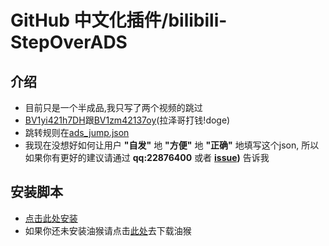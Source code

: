 # GitHub 中文化插件/bilibili-StepOverADS
## 介绍
+ 目前只是一个半成品,我只写了两个视频的跳过
+ [BV1yi421h7DH](https://www.bilibili.com/video/BV1yi421h7DH/)跟[BV1zm42137oy](https://www.bilibili.com/video/BV1zm42137oy)(拉泽哥打钱!doge)
+ 跳转规则在[ads_jump.json](https://github.com/AWangDog/bilibili-StepOverADS/blob/main/ads_jump.json)
+ 我现在没想好如何让用户 **"自发"** 地 **"方便"** 地 **"正确"** 地填写这个json, 所以如果你有更好的建议请通过 **qq:22876400** 或者 **[issue](https://github.com/AWangDog/bilibili-StepOverADS/issues))** 告诉我
## 安装脚本
+ [点击此处安装](https://update.greasyfork.org/scripts/506237/BiliBili%E8%87%AA%E5%8A%A8%E8%B7%B3%E8%BF%87%E5%B9%BF%E5%91%8A.user.js)
+ 如果你还未安装油猴请点击[此处](https://www.tampermonkey.net/)去下载油猴
